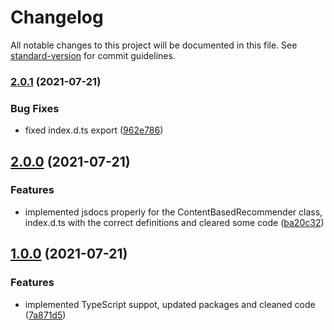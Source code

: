 # Changelog

All notable changes to this project will be documented in this file. See [standard-version](https://github.com/conventional-changelog/standard-version) for commit guidelines.

### [2.0.1](https://github.com/AnthonyLzq/content-based-recommender/compare/v2.0.0...v2.0.1) (2021-07-21)


### Bug Fixes

* fixed index.d.ts export ([962e786](https://github.com/AnthonyLzq/content-based-recommender/commit/962e786fc26653ea5801d3712c32a80f73e4e6fd))

## [2.0.0](https://github.com/AnthonyLzq/content-based-recommender/compare/v1.0.0...v2.0.0) (2021-07-21)


### Features

* implemented jsdocs properly for the ContentBasedRecommender class, index.d.ts with the correct definitions and cleared some code ([ba20c32](https://github.com/AnthonyLzq/content-based-recommender/commit/ba20c32ff9bbb8f24307f3dd02b3001f7a1fff0d))

## [1.0.0](https://github.com/AnthonyLzq/content-based-recommender/compare/v1.5.0...v1.0.0) (2021-07-21)


### Features

* implemented TypeScript suppot, updated packages and cleaned code ([7a871d5](https://github.com/AnthonyLzq/content-based-recommender/commit/7a871d5b0fe503dcc705259512dd1f568dae46de))
